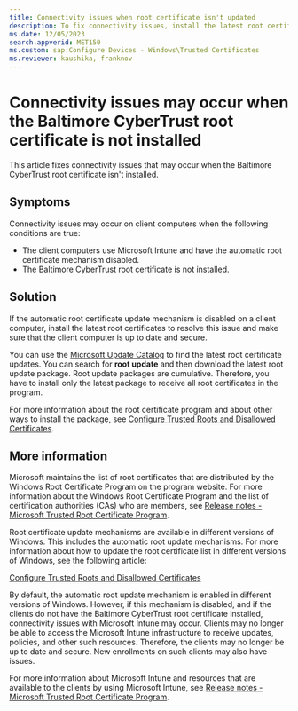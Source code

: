 ```yaml
---
title: Connectivity issues when root certificate isn't updated
description: To fix connectivity issues, install the latest root certificate updates to make sure that the client computer is up to date and secure.
ms.date: 12/05/2023
search.appverid: MET150
ms.custom: sap:Configure Devices - Windows\Trusted Certificates
ms.reviewer: kaushika, franknov
---
```

# Connectivity issues may occur when the Baltimore CyberTrust root certificate is not installed

This article fixes connectivity issues that may occur when the Baltimore CyberTrust root certificate isn't installed.

## Symptoms

Connectivity issues may occur on client computers when the following conditions are true:

- The client computers use Microsoft Intune and have the automatic root certificate mechanism disabled.
- The Baltimore CyberTrust root certificate is not installed.

## Solution

If the automatic root certificate update mechanism is disabled on a client computer, install the latest root certificates to resolve this issue and make sure that the client computer is up to date and secure.

You can use the [Microsoft Update Catalog](https://catalog.update.microsoft.com/v7/site/home.aspx) to find the latest root certificate updates. You can search for **root update** and then download the latest root update package. Root update packages are cumulative. Therefore, you have to install only the latest package to receive all root certificates in the program.

For more information about the root certificate program and about other ways to install the package, see [Configure Trusted Roots and Disallowed Certificates](/previous-versions/windows/it-pro/windows-server-2012-R2-and-2012/dn265983(v=ws.11)?redirectedfrom=MSDN).

## More information

Microsoft maintains the list of root certificates that are distributed by the Windows Root Certificate Program on the program website. For more information about the Windows Root Certificate Program and the list of certification authorities (CAs) who are members, see [Release notes - Microsoft Trusted Root Certificate Program](/security/trusted-root/release-notes).

Root certificate update mechanisms are available in different versions of Windows. This includes the automatic root update mechanisms. For more information about how to update the root certificate list in different versions of Windows, see the following article:

[Configure Trusted Roots and Disallowed Certificates](/previous-versions/windows/it-pro/windows-server-2012-R2-and-2012/dn265983(v=ws.11)?redirectedfrom=MSDN)

By default, the automatic root update mechanism is enabled in different versions of Windows. However, if this mechanism is disabled, and if the clients do not have the Baltimore CyberTrust root certificate installed, connectivity issues with Microsoft Intune may occur. Clients may no longer be able to access the Microsoft Intune infrastructure to receive updates, policies, and other such resources. Therefore, the clients may no longer be up to date and secure. New enrollments on such clients may also have issues.

For more information about Microsoft Intune and resources that are available to the clients by using Microsoft Intune, see [Release notes - Microsoft Trusted Root Certificate Program](/security/trusted-root/release-notes).
